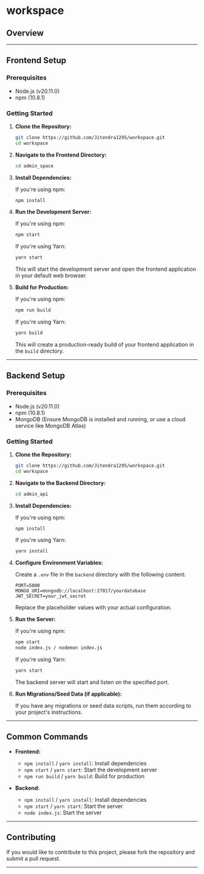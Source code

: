 
# workspace

## Overview


---

## Frontend Setup

### Prerequisites

- Node.js (v20.11.0)
- npm (10.8.1)

### Getting Started

1. **Clone the Repository:**

   ```sh
   git clone https://github.com/Jitendra1295/workspace.git
   cd workspace
   ```

2. **Navigate to the Frontend Directory:**

   ```sh
   cd admin_space
   ```

3. **Install Dependencies:**

   If you're using npm:

   ```sh
   npm install
   ```

  
4. **Run the Development Server:**

   If you're using npm:

   ```sh
   npm start
   ```

   If you're using Yarn:

   ```sh
   yarn start
   ```

   This will start the development server and open the frontend application in your default web browser.

5. **Build for Production:**

   If you're using npm:

   ```sh
   npm run build
   ```

   If you're using Yarn:

   ```sh
   yarn build
   ```

   This will create a production-ready build of your frontend application in the `build` directory.

---

## Backend Setup

### Prerequisites

- Node.js (v20.11.0)
- npm (10.8.1) 
- MongoDB (Ensure MongoDB is installed and running, or use a cloud service like MongoDB Atlas)

### Getting Started

1. **Clone the Repository:**

   ```sh
   git clone https://github.com/Jitendra1295/workspace.git
   cd workspace
   ```

2. **Navigate to the Backend Directory:**

   ```sh
   cd admin_api
   ```

3. **Install Dependencies:**

   If you're using npm:

   ```sh
   npm install
   ```

   If you're using Yarn:

   ```sh
   yarn install
   ```

4. **Configure Environment Variables:**

   Create a `.env` file in the `backend` directory with the following content:

   ```env
   PORT=5000
   MONGO_URI=mongodb://localhost:27017/yourdatabase
   JWT_SECRET=your_jwt_secret
   ```

   Replace the placeholder values with your actual configuration.

5. **Run the Server:**

   If you're using npm:

   ```sh
   npm start
   node index.js / nodemon index.js
   ```

   If you're using Yarn:

   ```sh
   yarn start
   ```

   The backend server will start and listen on the specified port.

6. **Run Migrations/Seed Data (if applicable):**

   If you have any migrations or seed data scripts, run them according to your project's instructions.

---

## Common Commands

- **Frontend:**
  - `npm install` / `yarn install`: Install dependencies
  - `npm start` / `yarn start`: Start the development server
  - `npm run build` / `yarn build`: Build for production

- **Backend:**
  - `npm install` / `yarn install`: Install dependencies
  - `npm start` / `yarn start`: Start the server
  - `node index.js`: Start the server

---

## Contributing

If you would like to contribute to this project, please fork the repository and submit a pull request.

---
